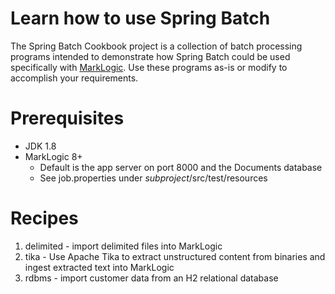 # Learn how to use Spring Batch 

The Spring Batch Cookbook project is a collection of batch processing programs intended to demonstrate how Spring Batch could be used specifically with [MarkLogic](www.marklogic.com).  Use these programs as-is or modify to accomplish your requirements.  

# Prerequisites

 * JDK 1.8
 * MarkLogic 8+
   * Default is the app server on port 8000 and the Documents database
   * See job.properties under _subproject_/src/test/resources
 
# Recipes

1) delimited - import delimited files into MarkLogic
1) tika - Use Apache Tika to extract unstructured content from binaries and ingest extracted text into MarkLogic
1) rdbms - import customer data from an H2 relational database
